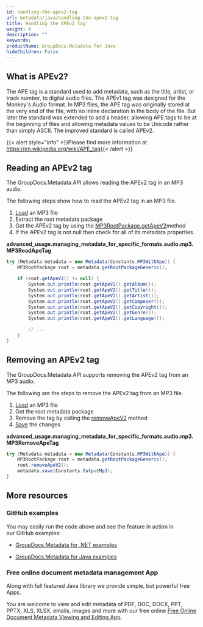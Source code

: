 ```yaml
---
id: handling-the-apev2-tag
url: metadata/java/handling-the-apev2-tag
title: Handling the APEv2 tag
weight: 4
description: ""
keywords: 
productName: GroupDocs.Metadata for Java
hideChildren: False
---
```

## What is APEv2?

The APE tag is a standard used to add metadata, such as the title, artist, or track number, to digital audio files. The APEv1 tag was designed for the Monkey's Audio format. In MP3 files, the APE tag was originally stored at the very end of the file, with no inline declaration in the body of the file. But later the standard was extended to add a header, allowing APE tags to be at the beginning of files and allowing metadata values to be Unicode rather than simply ASCII. The improved standard is called APEv2. 

{{< alert style="info" >}}Please find more information at https://en.wikipedia.org/wiki/APE_tag{{< /alert >}}

## Reading an APEv2 tag

The GroupDocs.Metadata API allows reading the APEv2 tag in an MP3 audio.

The following steps show how to read the APEv2 tag in an MP3 file.

1.  [Load](Loading%2Bfiles.html) an MP3 file
2.  Extract the root metadata package
3.  Get the APEv2 tag by using the [MP3RootPackage.getApeV2](https://apireference.groupdocs.com/metadata/java/com.groupdocs.metadata.core/MP3RootPackage#getApeV2())method
4.  If the APEv2 tag is not null then check for all of its metadata properties

**advanced\_usage.managing\_metadata\_for\_specific\_formats.audio.mp3.MP3ReadApeTag**

```csharp
try (Metadata metadata = new Metadata(Constants.MP3WithApe)) {
	MP3RootPackage root = metadata.getRootPackageGeneric();

	if (root.getApeV2() != null) {
		System.out.println(root.getApeV2().getAlbum());
		System.out.println(root.getApeV2().getTitle());
		System.out.println(root.getApeV2().getArtist());
		System.out.println(root.getApeV2().getComposer());
		System.out.println(root.getApeV2().getCopyright());
		System.out.println(root.getApeV2().getGenre());
		System.out.println(root.getApeV2().getLanguage());

		// ...
	}
}
```

## Removing an APEv2 tag

The GroupDocs.Metadata API supports removing the APEv2 tag from an MP3 audio.

The following are the steps to remove the APEv2 tag from an MP3 file.

1.  [Load](Loading%2Bfiles.html) an MP3 file
2.  Get the root metadata package
3.  Remove the tag by calling the [removeApeV2](https://apireference.groupdocs.com/metadata/java/com.groupdocs.metadata.core/MP3RootPackage#removeApeV2()) method
4.  [Save](Saving%2Bfiles.html) the changes

**advanced\_usage.managing\_metadata\_for\_specific\_formats.audio.mp3.MP3RemoveApeTag**

```csharp
try (Metadata metadata = new Metadata(Constants.MP3WithApe)) {
	MP3RootPackage root = metadata.getRootPackageGeneric();
	root.removeApeV2();
	metadata.save(Constants.OutputMp3);
}
```

## More resources

### GitHub examples

You may easily run the code above and see the feature in action in our GitHub examples:

*   [GroupDocs.Metadata for .NET examples](https://github.com/groupdocs-metadata/GroupDocs.Metadata-for-.NET)
    
*   [GroupDocs.Metadata for Java examples](https://github.com/groupdocs-metadata/GroupDocs.Metadata-for-Java)
    

### Free online document metadata management App

Along with full featured Java library we provide simple, but powerful free Apps.

You are welcome to view and edit metadata of PDF, DOC, DOCX, PPT, PPTX, XLS, XLSX, emails, images and more with our free online [Free Online Document Metadata Viewing and Editing App](https://products.groupdocs.app/metadata).
